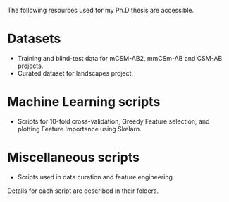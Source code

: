 The following resources used for my Ph.D thesis are accessible.

# Datasets
- Training and blind-test data for mCSM-AB2, mmCSm-AB and CSM-AB projects.
- Curated dataset for landscapes project.

# Machine Learning scripts
- Scripts for 10-fold cross-validation,  Greedy Feature selection, and plotting Feature Importance using Skelarn.

# Miscellaneous scripts
- Scripts used in data curation and feature engineering.

Details for each script are described in their folders.
